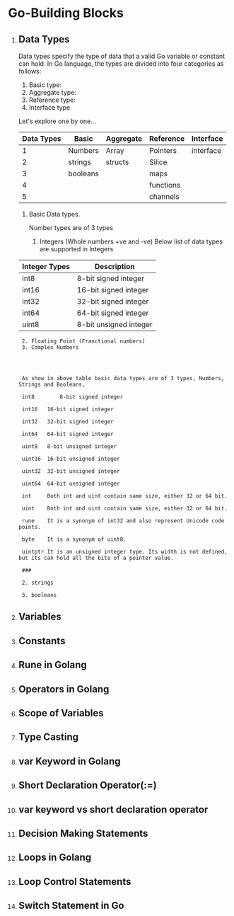 # Go-Building Blocks
1. ## Data Types
    Data types specify the type of data that a valid Go variable or constant can hold. In Go language, the types are divided into four categories as follows: 
    1. Basic type: 
    2. Aggregate type: 
    3. Reference type: 
    4. Interface type  

    Let's explore  one by one...

    Data Types | Basic | Aggregate | Reference | Interface | 
    --- | --- | --- | --- |--- |
    1 | Numbers | Array | Pointers | interface | 
    2 | strings | structs | Silice |  | 
    3 | booleans |        | maps |  | 
    4 |         |         | functions |  | 
    5 |         |         | channels |  | 
    

    1. Basic Data types.

        Number types are of 3 types

        1. Integers (Whole numbers +ve and -ve)
            Below list of data types are supported in Integers

    Integer Types | Description |
    --- | --- | 
    int8 | 8-bit signed integer | 
    int16 | 16-bit signed integer | 
    int32 | 32-bit signed integer |
    int64 | 64-bit signed integer | 
    uint8 | 8-bit unsigned integer| 


        2. Floating Point (Franctional numbers)
        3. Complex Numbers

  


        As show in above table basic data types are of 3 types, Numbers, Strings and Booleans,     

        int8	    8-bit signed integer

        int16	16-bit signed integer

        int32	32-bit signed integer

        int64	64-bit signed integer

        uint8	8-bit unsigned integer

        uint16	16-bit unsigned integer

        uint32	32-bit unsigned integer

        uint64	64-bit unsigned integer

        int	    Both int and uint contain same size, either 32 or 64 bit.

        uint	Both int and uint contain same size, either 32 or 64 bit.

        rune    It is a synonym of int32 and also represent Unicode code points.

        byte    It is a synonym of uint8.

        uintptr	It is an unsigned integer type. Its width is not defined, but its can hold all the bits of a pointer value.

        ###

        2. strings

        3. booleans


2. ## Variables
3. ## Constants
4. ## Rune in Golang
5. ## Operators in Golang
6. ## Scope of Variables
7. ## Type Casting
8. ## var Keyword in Golang
9. ## Short Declaration Operator(:=)
10. ## var keyword vs short declaration operator
11. ## Decision Making Statements
12. ## Loops in Golang
13. ## Loop Control Statements
14. ## Switch Statement in Go